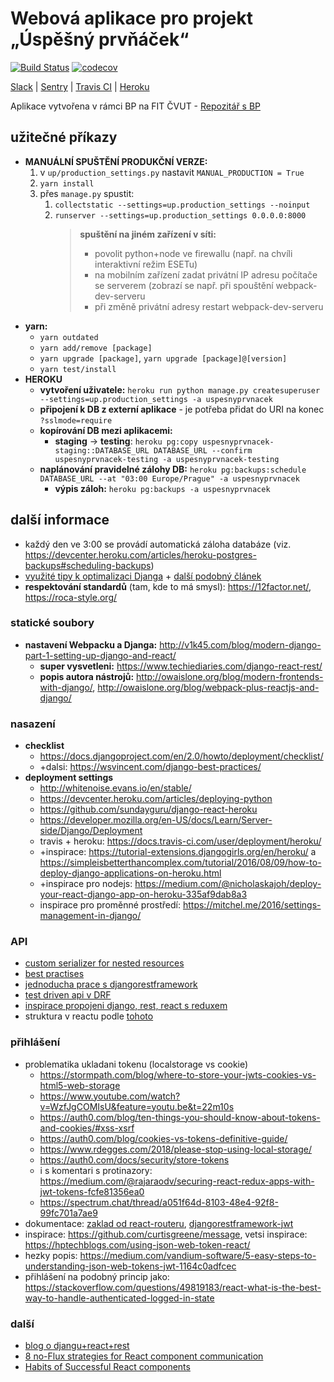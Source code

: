 # Webová aplikace pro projekt „Úspěšný prvňáček“
[![Build Status](https://travis-ci.com/rodlukas/UP-admin.svg?token=g1rDdptQG4SVzcH6FMo5&branch=master)](https://travis-ci.com/rodlukas/UP-admin)
[![codecov](https://codecov.io/gh/rodlukas/UP-admin/branch/master/graph/badge.svg?token=2kJIBqfP0a)](https://codecov.io/gh/rodlukas/UP-admin)

[Slack](https://uspesnyprvnacek.slack.com/messages) | [Sentry](https://sentry.io/uspesnyprvnacek/up-admin/) | [Travis CI](https://travis-ci.com/rodlukas/UP-admin) | [Heroku](https://dashboard.heroku.com/apps/uspesnyprvnacek)

Aplikace vytvořena v rámci BP na FIT ČVUT - [Repozitář s BP](https://github.com/rodlukas/bachelors-thesis)

## užitečné příkazy
* **MANUÁLNÍ SPUŠTĚNÍ PRODUKČNÍ VERZE:**
    1. v `up/production_settings.py` nastavit `MANUAL_PRODUCTION = True`
    2. `yarn install`
    3. přes `manage.py` spustit:
        1. `collectstatic --settings=up.production_settings --noinput`
        2. `runserver --settings=up.production_settings 0.0.0.0:8000`
            > **spuštění na jiném zařízení v síti:**
            > * povolit python+node ve firewallu (např. na chvíli interaktivní režim ESETu)
            > * na mobilním zařízení zadat privátní IP adresu počítače se serverem (zobrazí se např. při spouštění webpack-dev-serveru
            > * při změně privátní adresy restart webpack-dev-serveru
* **yarn:**
    * `yarn outdated`
    * `yarn add/remove [package]`
    * `yarn upgrade [package]`, `yarn upgrade [package]@[version]`
    * `yarn test/install`
* **HEROKU**
    * **vytvoření uživatele:** `heroku run python manage.py createsuperuser --settings=up.production_settings -a uspesnyprvnacek`
    * **připojení k DB z externí aplikace** - je potřeba přidat do URI na konec `?sslmode=require`
    * **kopírování DB mezi aplikacemi:** 
        * **staging** → **testing**: `heroku pg:copy uspesnyprvnacek-staging::DATABASE_URL DATABASE_URL --confirm uspesnyprvnacek-testing -a uspesnyprvnacek-testing`
    * **naplánování pravidelné zálohy DB:** `heroku pg:backups:schedule DATABASE_URL --at "03:00 Europe/Prague" -a uspesnyprvnacek`
        * **výpis záloh:** `heroku pg:backups -a uspesnyprvnacek`

## další informace
* každý den ve 3:00 se provádí automatická záloha databáze (viz. https://devcenter.heroku.com/articles/heroku-postgres-backups#scheduling-backups)
* [využité tipy k optimalizaci Djanga](https://www.revsys.com/tidbits/django-performance-simple-things/) + [další podobný článek](http://ses4j.github.io/2015/11/23/optimizing-slow-django-rest-framework-performance/)
* **respektování standardů** (tam, kde to má smysl): https://12factor.net/, https://roca-style.org/    

### statické soubory
* **nastavení Webpacku a Djanga:** http://v1k45.com/blog/modern-django-part-1-setting-up-django-and-react/
    * **super vysvetleni:** https://www.techiediaries.com/django-react-rest/
    * **popis autora nástrojů:** http://owaislone.org/blog/modern-frontends-with-django/, http://owaislone.org/blog/webpack-plus-reactjs-and-django/
    
### nasazení
* **checklist**
    * https://docs.djangoproject.com/en/2.0/howto/deployment/checklist/
    * +dalsi: https://wsvincent.com/django-best-practices/
* **deployment settings**
    * http://whitenoise.evans.io/en/stable/
    * https://devcenter.heroku.com/articles/deploying-python
    * https://github.com/sundayguru/django-react-heroku
    * https://developer.mozilla.org/en-US/docs/Learn/Server-side/Django/Deployment
    * travis + heroku: https://docs.travis-ci.com/user/deployment/heroku/
    * +inspirace: https://tutorial-extensions.djangogirls.org/en/heroku/ a https://simpleisbetterthancomplex.com/tutorial/2016/08/09/how-to-deploy-django-applications-on-heroku.html
    * +inspirace pro nodejs: https://medium.com/@nicholaskajoh/deploy-your-react-django-app-on-heroku-335af9dab8a3
    * inspirace pro proměnné prostředí: https://mitchel.me/2016/settings-management-in-django/
        
### API
* [custom serializer for nested resources](https://django.cowhite.com/blog/create-and-update-django-rest-framework-nested-serializers/)
* [best practises](https://www.vinaysahni.com/best-practices-for-a-pragmatic-restful-api)
* [jednoducha prace s djangorestframework](https://www.andreagrandi.it/2016/10/01/creating-a-production-ready-api-with-python-and-django-rest-framework-part-2/)
* [test driven api v DRF](https://scotch.io/tutorials/build-a-rest-api-with-django-a-test-driven-approach-part-2)
* [inspirace propojeni django, rest, react s reduxem](https://hackernoon.com/creating-websites-using-react-and-django-rest-framework-b14c066087c7)
* struktura v reactu podle [tohoto](https://sheharyar.me/blog/axios-with-react-for-making-requests/)

### přihlášení
* problematika ukladani tokenu (localstorage vs cookie)
    * https://stormpath.com/blog/where-to-store-your-jwts-cookies-vs-html5-web-storage
    * https://www.youtube.com/watch?v=WzfJgCOMIsU&feature=youtu.be&t=22m10s
    * https://auth0.com/blog/ten-things-you-should-know-about-tokens-and-cookies/#xss-xsrf
    * https://auth0.com/blog/cookies-vs-tokens-definitive-guide/
    * https://www.rdegges.com/2018/please-stop-using-local-storage/
    * https://auth0.com/docs/security/store-tokens
    * i s komentari s protinazory: https://medium.com/@rajaraodv/securing-react-redux-apps-with-jwt-tokens-fcfe81356ea0
    * https://spectrum.chat/thread/a051f64d-8103-48e4-92f8-99fc701a7ae9
* dokumentace: [zaklad od react-routeru](https://reacttraining.com/react-router/web/example/auth-workflow), [djangorestframework-jwt](http://getblimp.github.io/django-rest-framework-jwt/)
* inspirace: https://github.com/curtisgreene/message, vetsi inspirace: https://hptechblogs.com/using-json-web-token-react/
* hezky popis: https://medium.com/vandium-software/5-easy-steps-to-understanding-json-web-tokens-jwt-1164c0adfcec
* přihlášení na podobný princip jako: https://stackoverflow.com/questions/49819183/react-what-is-the-best-way-to-handle-authenticated-logged-in-state

### další
* [blog o djangu+react+rest](https://wsvincent.com/)
* [8 no-Flux strategies for React component communication](https://www.javascriptstuff.com/component-communication/)
* [Habits of Successful React components](https://javascriptplayground.com/habits-of-successful-react-components/)
